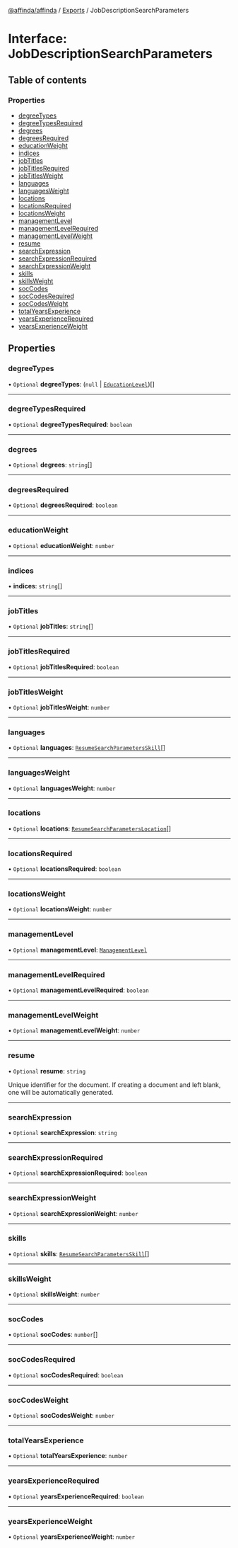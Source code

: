 [@affinda/affinda](../README.md) / [Exports](../modules.md) / JobDescriptionSearchParameters

# Interface: JobDescriptionSearchParameters

## Table of contents

### Properties

- [degreeTypes](JobDescriptionSearchParameters.md#degreetypes)
- [degreeTypesRequired](JobDescriptionSearchParameters.md#degreetypesrequired)
- [degrees](JobDescriptionSearchParameters.md#degrees)
- [degreesRequired](JobDescriptionSearchParameters.md#degreesrequired)
- [educationWeight](JobDescriptionSearchParameters.md#educationweight)
- [indices](JobDescriptionSearchParameters.md#indices)
- [jobTitles](JobDescriptionSearchParameters.md#jobtitles)
- [jobTitlesRequired](JobDescriptionSearchParameters.md#jobtitlesrequired)
- [jobTitlesWeight](JobDescriptionSearchParameters.md#jobtitlesweight)
- [languages](JobDescriptionSearchParameters.md#languages)
- [languagesWeight](JobDescriptionSearchParameters.md#languagesweight)
- [locations](JobDescriptionSearchParameters.md#locations)
- [locationsRequired](JobDescriptionSearchParameters.md#locationsrequired)
- [locationsWeight](JobDescriptionSearchParameters.md#locationsweight)
- [managementLevel](JobDescriptionSearchParameters.md#managementlevel)
- [managementLevelRequired](JobDescriptionSearchParameters.md#managementlevelrequired)
- [managementLevelWeight](JobDescriptionSearchParameters.md#managementlevelweight)
- [resume](JobDescriptionSearchParameters.md#resume)
- [searchExpression](JobDescriptionSearchParameters.md#searchexpression)
- [searchExpressionRequired](JobDescriptionSearchParameters.md#searchexpressionrequired)
- [searchExpressionWeight](JobDescriptionSearchParameters.md#searchexpressionweight)
- [skills](JobDescriptionSearchParameters.md#skills)
- [skillsWeight](JobDescriptionSearchParameters.md#skillsweight)
- [socCodes](JobDescriptionSearchParameters.md#soccodes)
- [socCodesRequired](JobDescriptionSearchParameters.md#soccodesrequired)
- [socCodesWeight](JobDescriptionSearchParameters.md#soccodesweight)
- [totalYearsExperience](JobDescriptionSearchParameters.md#totalyearsexperience)
- [yearsExperienceRequired](JobDescriptionSearchParameters.md#yearsexperiencerequired)
- [yearsExperienceWeight](JobDescriptionSearchParameters.md#yearsexperienceweight)

## Properties

### degreeTypes

• `Optional` **degreeTypes**: (``null`` \| [`EducationLevel`](../modules.md#educationlevel))[]

___

### degreeTypesRequired

• `Optional` **degreeTypesRequired**: `boolean`

___

### degrees

• `Optional` **degrees**: `string`[]

___

### degreesRequired

• `Optional` **degreesRequired**: `boolean`

___

### educationWeight

• `Optional` **educationWeight**: `number`

___

### indices

• **indices**: `string`[]

___

### jobTitles

• `Optional` **jobTitles**: `string`[]

___

### jobTitlesRequired

• `Optional` **jobTitlesRequired**: `boolean`

___

### jobTitlesWeight

• `Optional` **jobTitlesWeight**: `number`

___

### languages

• `Optional` **languages**: [`ResumeSearchParametersSkill`](ResumeSearchParametersSkill.md)[]

___

### languagesWeight

• `Optional` **languagesWeight**: `number`

___

### locations

• `Optional` **locations**: [`ResumeSearchParametersLocation`](ResumeSearchParametersLocation.md)[]

___

### locationsRequired

• `Optional` **locationsRequired**: `boolean`

___

### locationsWeight

• `Optional` **locationsWeight**: `number`

___

### managementLevel

• `Optional` **managementLevel**: [`ManagementLevel`](../modules.md#managementlevel)

___

### managementLevelRequired

• `Optional` **managementLevelRequired**: `boolean`

___

### managementLevelWeight

• `Optional` **managementLevelWeight**: `number`

___

### resume

• `Optional` **resume**: `string`

Unique identifier for the document. If creating a document and left blank, one will be automatically generated.

___

### searchExpression

• `Optional` **searchExpression**: `string`

___

### searchExpressionRequired

• `Optional` **searchExpressionRequired**: `boolean`

___

### searchExpressionWeight

• `Optional` **searchExpressionWeight**: `number`

___

### skills

• `Optional` **skills**: [`ResumeSearchParametersSkill`](ResumeSearchParametersSkill.md)[]

___

### skillsWeight

• `Optional` **skillsWeight**: `number`

___

### socCodes

• `Optional` **socCodes**: `number`[]

___

### socCodesRequired

• `Optional` **socCodesRequired**: `boolean`

___

### socCodesWeight

• `Optional` **socCodesWeight**: `number`

___

### totalYearsExperience

• `Optional` **totalYearsExperience**: `number`

___

### yearsExperienceRequired

• `Optional` **yearsExperienceRequired**: `boolean`

___

### yearsExperienceWeight

• `Optional` **yearsExperienceWeight**: `number`
